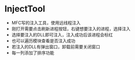 # InjectTool
+ MFC写的注入工具，使用远线程注入     
+ 刚打开需要点击刷新进程按钮，右键想要注入的进程，选择注入
+ 选择要注入的DLL即可注入，注入成功后该进程会标红
+ 也可以遍历模块查看是否注入成功
+ 若注入的DLL有弹出窗口，卸载前需要关闭窗口
+ 每一列添加了排序功能
